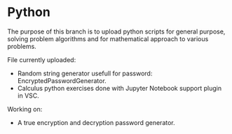 # Python

The purpose of this branch is to upload python scripts for general purpose, solving problem algorithms and for mathematical approach to various problems.

File currently uploaded:
- Random string generator usefull for password: EncryptedPasswordGenerator.
- Calculus python exercises done with Jupyter Notebook support plugin in VSC.

Working on:
- A true encryption and decryption password generator.
